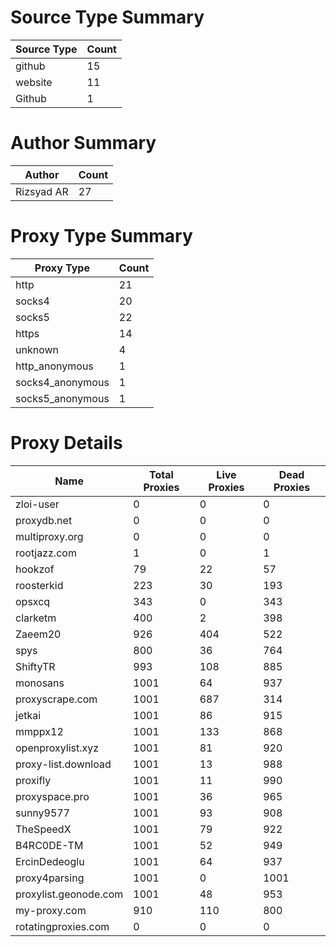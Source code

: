 # Source Type Summary

| Source Type | Count |
|-------------|-------|
| github | 15 |
| website | 11 |
| Github | 1 |


# Author Summary

| Author | Count |
|--------|-------|
| Rizsyad AR | 27 |


# Proxy Type Summary

| Proxy Type | Count |
|------------|-------|
| http | 21 |
| socks4 | 20 |
| socks5 | 22 |
| https | 14 |
| unknown | 4 |
| http_anonymous | 1 |
| socks4_anonymous | 1 |
| socks5_anonymous | 1 |


# Proxy Details

| Name | Total Proxies | Live Proxies | Dead Proxies |
|------|---------------|--------------|---------------|
| zloi-user | 0 | 0 | 0 |
| proxydb.net | 0 | 0 | 0 |
| multiproxy.org | 0 | 0 | 0 |
| rootjazz.com | 1 | 0 | 1 |
| hookzof | 79 | 22 | 57 |
| roosterkid | 223 | 30 | 193 |
| opsxcq | 343 | 0 | 343 |
| clarketm | 400 | 2 | 398 |
| Zaeem20 | 926 | 404 | 522 |
| spys | 800 | 36 | 764 |
| ShiftyTR | 993 | 108 | 885 |
| monosans | 1001 | 64 | 937 |
| proxyscrape.com | 1001 | 687 | 314 |
| jetkai | 1001 | 86 | 915 |
| mmppx12 | 1001 | 133 | 868 |
| openproxylist.xyz | 1001 | 81 | 920 |
| proxy-list.download | 1001 | 13 | 988 |
| proxifly | 1001 | 11 | 990 |
| proxyspace.pro | 1001 | 36 | 965 |
| sunny9577 | 1001 | 93 | 908 |
| TheSpeedX | 1001 | 79 | 922 |
| B4RC0DE-TM | 1001 | 52 | 949 |
| ErcinDedeoglu | 1001 | 64 | 937 |
| proxy4parsing | 1001 | 0 | 1001 |
| proxylist.geonode.com | 1001 | 48 | 953 |
| my-proxy.com | 910 | 110 | 800 |
| rotatingproxies.com | 0 | 0 | 0 |
